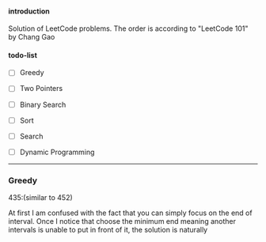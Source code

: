 #### introduction

Solution of LeetCode problems. The order is according to "LeetCode 101" by Chang Gao

#### todo-list

- [ ] Greedy
- [ ] Two Pointers
- [ ] Binary Search
- [ ] Sort
- [ ] Search
- [ ] Dynamic Programming




---

### Greedy

435:(similar to 452)

At first I am confused with the fact that you can simply focus on the end of interval. Once I notice that choose the minimum end meaning another intervals is unable to put in front of it, the solution is naturally

